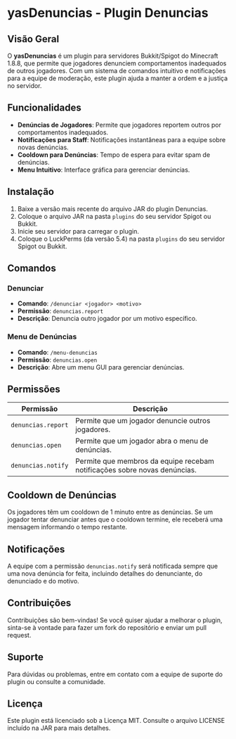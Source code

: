 # yasDenuncias - Plugin Denuncias

## Visão Geral
O **yasDenuncias** é um plugin para servidores Bukkit/Spigot do Minecraft 1.8.8, que permite que jogadores denunciem comportamentos inadequados de outros jogadores. Com um sistema de comandos intuitivo e notificações para a equipe de moderação, este plugin ajuda a manter a ordem e a justiça no servidor.

## Funcionalidades
- **Denúncias de Jogadores**: Permite que jogadores reportem outros por comportamentos inadequados.
- **Notificações para Staff**: Notificações instantâneas para a equipe sobre novas denúncias.
- **Cooldown para Denúncias**: Tempo de espera para evitar spam de denúncias.
- **Menu Intuitivo**: Interface gráfica para gerenciar denúncias.

## Instalação
1. Baixe a versão mais recente do arquivo JAR do plugin Denuncias.
2. Coloque o arquivo JAR na pasta `plugins` do seu servidor Spigot ou Bukkit.
3. Inicie seu servidor para carregar o plugin.
4. Coloque o LuckPerms (da versão 5.4) na pasta `plugins` do seu servidor Spigot ou Bukkit.

## Comandos
### Denunciar
- **Comando**: `/denunciar <jogador> <motivo>`
- **Permissão**: `denuncias.report`
- **Descrição**: Denuncia outro jogador por um motivo específico.
  
### Menu de Denúncias
- **Comando**: `/menu-denuncias`
- **Permissão**: `denuncias.open`
- **Descrição**: Abre um menu GUI para gerenciar denúncias.

## Permissões
| Permissão            | Descrição                                        |
|---------------------|--------------------------------------------------|
| `denuncias.report`  | Permite que um jogador denuncie outros jogadores.|
| `denuncias.open`    | Permite que um jogador abra o menu de denúncias.|
| `denuncias.notify`  | Permite que membros da equipe recebam notificações sobre novas denúncias. |

## Cooldown de Denúncias
Os jogadores têm um cooldown de 1 minuto entre as denúncias. Se um jogador tentar denunciar antes que o cooldown termine, ele receberá uma mensagem informando o tempo restante.

## Notificações
A equipe com a permissão `denuncias.notify` será notificada sempre que uma nova denúncia for feita, incluindo detalhes do denunciante, do denunciado e do motivo.

## Contribuições
Contribuições são bem-vindas! Se você quiser ajudar a melhorar o plugin, sinta-se à vontade para fazer um fork do repositório e enviar um pull request.

## Suporte
Para dúvidas ou problemas, entre em contato com a equipe de suporte do plugin ou consulte a comunidade.

## Licença
Este plugin está licenciado sob a Licença MIT. Consulte o arquivo LICENSE incluído na JAR para mais detalhes.
